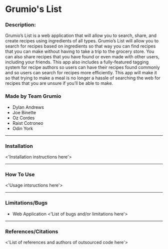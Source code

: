 # Grumio's List
### Description:
Grumio’s List is a web application that will allow you to search, share, and create recipes using ingredients of all types.  Grumio’s List will allow you to search for recipes based on ingredients so that way you can find recipes that you can make without having to take a trip to the grocery store.  You can also share recipes that you have found or even made with other users, including your friends.  This app also includes a fully-featured tagging system for recipe authors so users can have their recipes found commonly and so users can search for recipes more efficiently.  This app will make it so that trying to make a meal is no longer a hassle of searching the web for recipes that you are unsure if you’ll be able to make.

### Made by Team Grumio
- Dylan Andrews
- Joe Binette
- Oz Cordes
- Raist Cotroneo
- Odin York
---
### Installation
<'Installation instructions here'>

---
### How To Use
<'Usage intsructions here'>

---
### Limitations/Bugs
- Web Application
<'List of bugs and/or limitations here'>

---
### References/Citations
<'List of references and authors of outsourced code here'>

